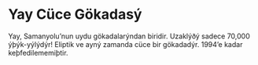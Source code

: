 # Yay Cüce Gökadasý

Yay, Samanyolu’nun uydu gökadalarýndan biridir. Uzaklýðý sadece 70,000
ýþýk-yýlýdýr! Eliptik ve ayný zamanda cüce bir gökadadýr. 1994’e kadar
keþfedilememiþtir.
